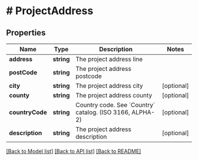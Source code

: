 # # ProjectAddress

## Properties

Name | Type | Description | Notes
------------ | ------------- | ------------- | -------------
**address** | **string** | The project address line |
**postCode** | **string** | The project address postcode |
**city** | **string** | The project address city | [optional]
**county** | **string** | The project address county | [optional]
**countryCode** | **string** | Country code. See &#x60;Country&#x60; catalog. (ISO 3166, ALPHA-2) | [optional]
**description** | **string** | The project address description | [optional]

[[Back to Model list]](../../README.md#models) [[Back to API list]](../../README.md#endpoints) [[Back to README]](../../README.md)
